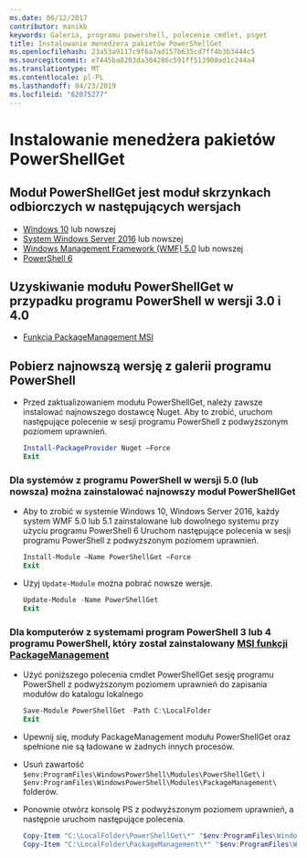 ```yaml
---
ms.date: 06/12/2017
contributor: manikb
keywords: Galeria, programu powershell, polecenie cmdlet, psget
title: Instalowanie menedżera pakietów PowerShellGet
ms.openlocfilehash: 23a53a9117c9f6a7ad157b635cd7ff4b3b3444c5
ms.sourcegitcommit: e7445ba8203da304286c591ff513900ad1c244a4
ms.translationtype: MT
ms.contentlocale: pl-PL
ms.lasthandoff: 04/23/2019
ms.locfileid: "62075277"
---
```

# <a name="installing-powershellget"></a>Instalowanie menedżera pakietów PowerShellGet

## <a name="powershellget-is-an-in-box-module-in-the-following-releases"></a>Moduł PowerShellGet jest moduł skrzynkach odbiorczych w następujących wersjach

- [Windows 10](https://www.microsoft.com/windows) lub nowszej
- [System Windows Server 2016](/windows-server/windows-server) lub nowszej
- [Windows Management Framework (WMF) 5.0](https://www.microsoft.com/download/details.aspx?id=50395) lub nowszej
- [PowerShell 6](https://github.com/PowerShell/PowerShell/releases)

## <a name="get-powershellget-module-for-powershell-versions-30-and-40"></a>Uzyskiwanie modułu PowerShellGet w przypadku programu PowerShell w wersji 3.0 i 4.0

- [Funkcja PackageManagement MSI](https://www.microsoft.com/download/details.aspx?id=51451)

## <a name="get-the-latest-version-from-powershell-gallery"></a>Pobierz najnowszą wersję z galerii programu PowerShell

- Przed zaktualizowaniem modułu PowerShellGet, należy zawsze instalować najnowszego dostawcę Nuget. Aby to zrobić, uruchom następujące polecenie w sesji programu PowerShell z podwyższonym poziomem uprawnień.

  ```powershell
  Install-PackageProvider Nuget –Force
  Exit
  ```

### <a name="for-systems-with-powershell-50-or-newer-you-can-install-the-latest-powershellget"></a>Dla systemów z programu PowerShell w wersji 5.0 (lub nowsza) można zainstalować najnowszy moduł PowerShellGet

- Aby to zrobić w systemie Windows 10, Windows Server 2016, każdy system WMF 5.0 lub 5.1 zainstalowane lub dowolnego systemu przy użyciu programu PowerShell 6 Uruchom następujące polecenia w sesji programu PowerShell z podwyższonym poziomem uprawnień.

  ```powershell
  Install-Module –Name PowerShellGet –Force
  Exit
  ```

- Użyj `Update-Module` można pobrać nowsze wersje.

  ```powershell
  Update-Module -Name PowerShellGet
  Exit
  ```

### <a name="for-systems-running-powershell-3-or-powershell-4-that-have-installed-the-packagemanagement-msihttpswwwmicrosoftcomdownloaddetailsaspxid51451"></a>Dla komputerów z systemami program PowerShell 3 lub 4 programu PowerShell, który został zainstalowany [MSI funkcji PackageManagement](https://www.microsoft.com/download/details.aspx?id=51451)

- Użyć poniższego polecenia cmdlet PowerShellGet sesję programu PowerShell z podwyższonym poziomem uprawnień do zapisania modułów do katalogu lokalnego

  ```powershell
  Save-Module PowerShellGet -Path C:\LocalFolder
  Exit
  ```

- Upewnij się, moduły PackageManagement modułu PowerShellGet oraz spełnione nie są ładowane w żadnych innych procesów.
- Usuń zawartość `$env:ProgramFiles\WindowsPowerShell\Modules\PowerShellGet\` i `$env:ProgramFiles\WindowsPowerShell\Modules\PackageManagement\` folderów.
- Ponownie otwórz konsolę PS z podwyższonym poziomem uprawnień, a następnie uruchom następujące polecenia.

  ```powershell
  Copy-Item "C:\LocalFolder\PowerShellGet\*" "$env:ProgramFiles\WindowsPowerShell\Modules\PowerShellGet\" -Recurse -Force
  Copy-Item "C:\LocalFolder\PackageManagement\*" "$env:ProgramFiles\WindowsPowerShell\Modules\PackageManagement\" -Recurse -Force
  ```
